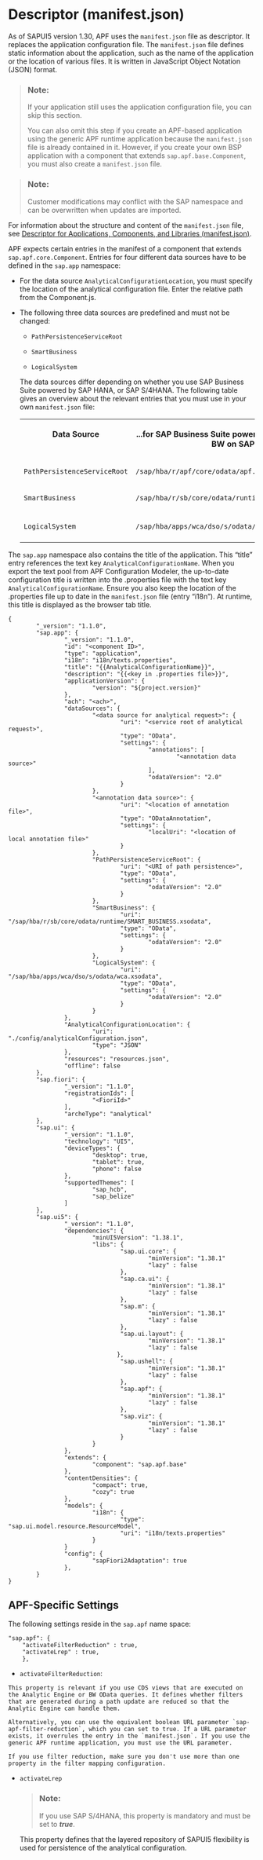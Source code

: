 <!-- loio74038a52dcd7404e82b38be6d5fb1458 -->

# Descriptor \(manifest.json\)

As of SAPUI5 version 1.30, APF uses the `manifest.json` file as descriptor. It replaces the application configuration file. The `manifest.json` file defines static information about the application, such as the name of the application or the location of various files. It is written in JavaScript Object Notation \(JSON\) format.

> ### Note:  
> If your application still uses the application configuration file, you can skip this section.
> 
> You can also omit this step if you create an APF-based application using the generic APF runtime application because the `manifest.json` file is already contained in it. However, if you create your own BSP application with a component that extends `sap.apf.base.Component`, you must also create a `manifest.json` file.

> ### Note:  
> Customer modifications may conflict with the SAP namespace and can be overwritten when updates are imported.

For information about the structure and content of the `manifest.json` file, see [Descriptor for Applications, Components, and Libraries \(manifest.json\)](../04_Essentials/descriptor-for-applications-components-and-libraries-manifest-json-be0cf40.md).

APF expects certain entries in the manifest of a component that extends `sap.apf.core.Component`. Entries for four different data sources have to be defined in the `sap.app` namespace:

-   For the data source `AnalyticalConfigurationLocation`, you must specify the location of the analytical configuration file. Enter the relative path from the Component.js.

-   The following three data sources are predefined and must not be changed:

    -   `PathPersistenceServiceRoot`

    -   `SmartBusiness`

    -   `LogicalSystem`


    The data sources differ depending on whether you use SAP Business Suite powered by SAP HANA, or SAP S/4HANA. The following table gives an overview about the relevant entries that you must use in your own `manifest.json` file:


    <table>
    <tr>
    <th valign="top">

    Data Source


    
    </th>
    <th valign="top">

    ...for SAP Business Suite powered by SAP HANA and SAP BW on SAP HANA


    
    </th>
    <th valign="top">

    ...for SAP S/4HANA 


    
    </th>
    </tr>
    <tr>
    <td valign="top">

    `PathPersistenceServiceRoot`


    
    </td>
    <td valign="top">

    `/sap/hba/r/apf/core/odata/apf.xsodata`


    
    </td>
    <td valign="top">

    `/sap/opu/odata/sap/BSANLY_APF_RUNTIME_SRV`


    
    </td>
    </tr>
    <tr>
    <td valign="top">

    `SmartBusiness`


    
    </td>
    <td valign="top">

    `/sap/hba/r/sb/core/odata/runtime/SMART_BUSINESS.xsodata`


    
    </td>
    <td valign="top">

    Not required


    
    </td>
    </tr>
    <tr>
    <td valign="top">

    `LogicalSystem`


    
    </td>
    <td valign="top">

    `/sap/hba/apps/wca/dso/s/odata/wca.xsodata`


    
    </td>
    <td valign="top">

    Not required


    
    </td>
    </tr>
    </table>
    

The `sap.app` namespace also contains the title of the application. This “title” entry references the text key `AnalyticalConfigurationName`. When you export the text pool from APF Configuration Modeler, the up-to-date configuration title is written into the .properties file with the text key `AnalyticalConfigurationName`. Ensure you also keep the location of the .properties file up to date in the `manifest.json` file \(entry “i18n”\). At runtime, this title is displayed as the browser tab title.



```
{
        "_version": "1.1.0",
        "sap.app": {
                "_version": "1.1.0",
                "id": "<component ID>",
                "type": "application",
                "i18n": "i18n/texts.properties",
                "title": "{{AnalyticalConfigurationName}}",
                "description": "{{<key in .properties file>}}",
                "applicationVersion": {
                        "version": "${project.version}"
                },
                "ach": "<ach>",
                "dataSources": {
                        "<data source for analytical request>": {
                                "uri": "<service root of analytical request>",
                                "type": "OData",
                                "settings": {
                                        "annotations": [
                                                "<annotation data source>"
                                        ],
                                        "odataVersion": "2.0"
                                }
                        },
                        "<annotation data source>": {
                                "uri": "<location of annotation file>",
                                "type": "ODataAnnotation",
                                "settings": {
                                        "localUri": "<location of local annotation file>"
                                }
                        },
                        "PathPersistenceServiceRoot": {
                                "uri": "<URI of path persistence>",
                                "type": "OData",
                                "settings": {
                                        "odataVersion": "2.0"
                                }
                        },
                        "SmartBusiness": {
                                "uri": "/sap/hba/r/sb/core/odata/runtime/SMART_BUSINESS.xsodata",
                                "type": "OData",
                                "settings": {
                                        "odataVersion": "2.0"
                                }
                        },
                        "LogicalSystem": {
                                "uri": "/sap/hba/apps/wca/dso/s/odata/wca.xsodata",
                                "type": "OData",
                                "settings": {
                                        "odataVersion": "2.0"
                                }
                        }
                },
                "AnalyticalConfigurationLocation": {
                        "uri": "./config/analyticalConfiguration.json",
                        "type": "JSON"
                },
                "resources": "resources.json",
                "offline": false
        },
        "sap.fiori": {
                "_version": "1.1.0",
                "registrationIds": [
                        "<FioriId>"
                ],
                "archeType": "analytical"
        },
        "sap.ui": {
                "_version": "1.1.0",
                "technology": "UI5",
                "deviceTypes": {
                        "desktop": true,
                        "tablet": true,
                        "phone": false
                },
                "supportedThemes": [
                        "sap_hcb",
                        "sap_belize"
                ]
        },
        "sap.ui5": {
                "_version": "1.1.0",
                "dependencies": {
                        "minUI5Version": "1.38.1",
                        "libs": {
                                "sap.ui.core": {
                                        "minVersion": "1.38.1"
                                        "lazy" : false
                                },
                                "sap.ca.ui": {
                                        "minVersion": "1.38.1"
                                        "lazy" : false
                                },
                                "sap.m": {
                                        "minVersion": "1.38.1"
                                        "lazy" : false
                                },
                                "sap.ui.layout": {
                                        "minVersion": "1.38.1"
                                        "lazy" : false
                               },
                                "sap.ushell": {
                                        "minVersion": "1.38.1"
                                        "lazy" : false
                                },
                                "sap.apf": {
                                        "minVersion": "1.38.1"
                                        "lazy" : false
                                },
                                "sap.viz": {
                                        "minVersion": "1.38.1"
                                        "lazy" : false
                                }
                        }
                },
                "extends": {
                        "component": "sap.apf.base"
                },
                "contentDensities": {
                        "compact": true,
                        "cozy": true
                },
                "models": {
                        "i18n": {
                                "type": "sap.ui.model.resource.ResourceModel",
                                "uri": "i18n/texts.properties"
                        }
                }
                "config": {
                        "sapFiori2Adaptation": true
                },
        }
}
```



## APF-Specific Settings

The following settings reside in the `sap.apf` name space:

```
"sap.apf": {
	"activateFilterReduction" : true,
	"activateLrep" : true,
	},

```

-    `activateFilterReduction`:

    This property is relevant if you use CDS views that are executed on the Analytic Engine or BW OData queries. It defines whether filters that are generated during a path update are reduced so that the Analytic Engine can handle them.

    Alternatively, you can use the equivalent boolean URL parameter `sap-apf-filter-reduction`, which you can set to true. If a URL parameter exists, it overrules the entry in the `manifest.json`. If you use the generic APF runtime application, you must use the URL parameter.

    If you use filter reduction, make sure you don't use more than one property in the filter mapping configuration.

-   `activateLrep`

    > ### Note:  
    > If you use SAP S/4HANA, this property is mandatory and must be set to ***true***.

    This property defines that the layered repository of SAPUI5 flexibility is used for persistence of the analytical configuration.


